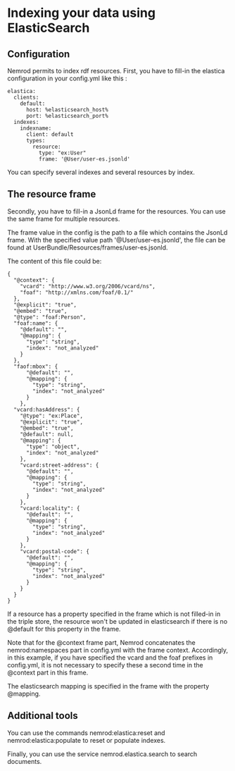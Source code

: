 Indexing your data using ElasticSearch
=====

Configuration
------------
Nemrod permits to index rdf resources.
First, you have to fill-in the elastica configuration in your config.yml like this :

    elastica:
      clients:
        default:
          host: %elasticsearch_host%
          port: %elasticsearch_port%
      indexes:
        indexname:
          client: default
          types:
            resource:
              type: "ex:User"
              frame: '@User/user-es.jsonld'

You can specify several indexes and several resources by index.

The resource frame
------------
Secondly, you have to fill-in a JsonLd frame for the resources. You can use the same frame for multiple resources.

The frame value in the config is the path to a file which contains the JsonLd frame. With the specified value path '@User/user-es.jsonld', the file can be found at UserBundle/Resources/frames/user-es.jsonld.

The content of this file could be:

    {
      "@context": {
        "vcard": "http://www.w3.org/2006/vcard/ns",
        "foaf": "http://xmlns.com/foaf/0.1/"
      },
      "@explicit": "true",
      "@embed": "true",
      "@type": "foaf:Person",
      "foaf:name": {
        "@default": "",
        "@mapping": {
          "type": "string",
          "index": "not_analyzed"
        }
      },
      "faof:mbox": {
          "@default": "",
          "@mapping": {
            "type": "string",
            "index": "not_analyzed"
          }
        },
      "vcard:hasAddress": {
        "@type": "ex:Place",
        "@explicit": "true",
        "@embed": "true",
        "@default": null,
        "@mapping": {
          "type": "object",
          "index": "not_analyzed"
        },
        "vcard:street-address": {
          "@default": "",
          "@mapping": {
            "type": "string",
            "index": "not_analyzed"
          }
        },
        "vcard:locality": {
          "@default": "",
          "@mapping": {
            "type": "string",
            "index": "not_analyzed"
          }
        },
        "vcard:postal-code": {
          "@default": "",
          "@mapping": {
            "type": "string",
            "index": "not_analyzed"
          }
        }
      }
    }

If a resource has a property specified in the frame which is not filled-in in the triple store, the resource won't be updated in elasticsearch if there is no @default for this property in the frame.

Note that for the @context frame part, Nemrod concatenates the nemrod:namespaces part in config.yml with the frame context. Accordingly, in this example, if you have specified the 
vcard and the foaf prefixes in config.yml, it is not necessary to specify these a second time in the @context part in this frame.

The elasticsearch mapping is specified in the frame with the property @mapping.

Additional tools
------------
You can use the commands nemrod:elastica:reset and nemrod:elastica:populate to reset or populate indexes.

Finally, you can use the service nemrod.elastica.search to search documents.
